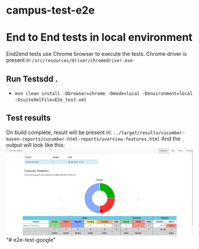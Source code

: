 # campus-test-e2e

# End to End tests in local environment
End2end tests use Chrome browser to execute the tests.
Chrome driver is present in `/src/resources/driver/chromedriver.exe`

## Run Testsdd .
- `mvn clean install -Dbrowser=chrome -Dmode=local -Denvironment=local -DsuiteXmlFile=E2e_test.xml`


## Test results
On build complete, result will be present in:
`../target/results/cucumber-maven-reports/cucumber-html-reports/overview-features.html`
And the output will look like this:  ![Cucumber Result](./src/resources/img/cucumber_result.JPG)
"# e2e-test-google" 
